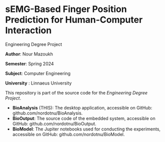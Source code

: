 # sEMG-Based Finger Position Prediction for Human-Computer Interaction
Engineering Degree Project 

**Author**: Nour Mazoukh

**Semester**: Spring 2024

**Subject**: Computer Engineering

**University** : Linnaeus University

This repository is part of the source code for the *Engineering Degree Project*.

- **BioAnalysis** (THIS): The desktop application, accessible on GitHub:
github.com/nordotnu/BioAnalysis.
- **BioOutput**: The source code of the embedded system, accessible on GitHub:
github.com/nordotnu/BioOutput.
- **BioModel**: The Jupiter notebooks used for conducting the experiments, accessible
on GitHub: github.com/nordotnu/BioModel.